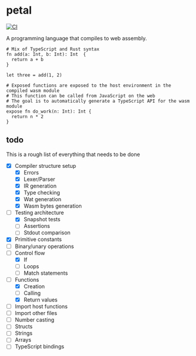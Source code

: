 # petal

[![CI](https://github.com/coffee-cup/petal/actions/workflows/ci.yml/badge.svg)](https://github.com/coffee-cup/petal/actions/workflows/ci.yml)

A programming language that compiles to web assembly.

```
# Mix of TypeScript and Rust syntax
fn add(a: Int, b: Int): Int  {
  return a + b
}

let three = add(1, 2)

# Exposed functions are exposed to the host environment in the compiled wasm module
# This function can be called from JavaScript on the web
# The goal is to automatically generate a TypeScript API for the wasm module
expose fn do_work(n: Int): Int {
  return n * 2
}
```

## todo

This is a rough list of everything that needs to be done

- [x] Compiler structure setup
  - [x] Errors
  - [x] Lexer/Parser
  - [x] IR generation
  - [x] Type checking
  - [x] Wat generation
  - [x] Wasm bytes generation
- [ ] Testing architecture
  - [x] Snapshot tests
  - [ ] Assertions
  - [ ] Stdout comparison
- [x] Primitive constants
- [ ] Binary/unary operations
- [ ] Control flow
  - [x] If
  - [ ] Loops
  - [ ] Match statements
- [ ] Functions
  - [x] Creation
  - [ ] Calling
  - [x] Return values
- [ ] Import host functions
- [ ] Import other files
- [ ] Number casting
- [ ] Structs
- [ ] Strings
- [ ] Arrays
- [ ] TypeScript bindings
